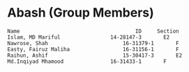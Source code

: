 # Abash (Group Members)
	Name	                                 ID	    Section	       
	Islam, MD Mariful	             14-28147-3	      E2	       
	Nawrose, Shah	                     16-31379-1	      F	
	Easty, Fairuz Maliha	             16-31156-1       F	
	Raihun, Ashif	                     15-30417-3       E2	
	Md.Inqiyad Mhamood	             16-31433-1	      F	
